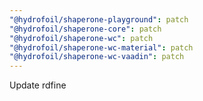 ```yaml
---
"@hydrofoil/shaperone-playground": patch
"@hydrofoil/shaperone-core": patch
"@hydrofoil/shaperone-wc": patch
"@hydrofoil/shaperone-wc-material": patch
"@hydrofoil/shaperone-wc-vaadin": patch
---
```


Update rdfine
